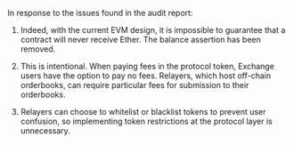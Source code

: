 In response to the issues found in the audit report:

1. Indeed, with the current EVM design, it is impossible to guarantee that a contract will never receive Ether. The balance assertion has been removed.

2. This is intentional. When paying fees in the protocol token, Exchange users have the option to pay no fees. Relayers, which host off-chain orderbooks, can require particular fees for submission to their orderbooks.

3. Relayers can choose to whitelist or blacklist tokens to prevent user confusion, so implementing token restrictions at the protocol layer is unnecessary.
